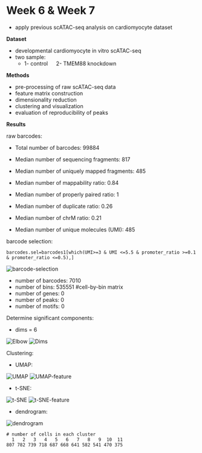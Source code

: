 # Week 6 & Week 7

- apply previous scATAC-seq analysis on cardiomyocyte dataset

**Dataset**

- developmental cardiomyocyte in vitro scATAC-seq
- two sample:  
  - 1- control &emsp; 2- TMEM88 knockdown

**Methods**

- pre-processing of raw scATAC-seq data
- feature matrix construction
- dimensionality reduction
- clustering and visualization
- evaluation of reproducibility of peaks

**Results**

raw barcodes:

- Total  number of barcodes: 99884

- Median number of sequencing fragments: 817

- Median number of uniquely mapped fragments: 485

- Median number of mappability ratio: 0.84

- Median number of properly paired ratio: 1

- Median number of duplicate ratio: 0.26

- Median number of chrM ratio: 0.21

- Median number of unique molecules (UMI): 485


barcode selection:

```
barcodes.sel=barcodes1[which(UMI>=3 & UMI <=5.5 & promoter_ratio >=0.1 & promoter_ratio <=0.5),]

```

![barcode-selection](https://user-images.githubusercontent.com/55969398/115208418-1e5edb80-a12f-11eb-842c-d0e0c4caaa6d.png)

- number of barcodes: 7010
- number of bins: 535551  #cell-by-bin matrix
- number of genes: 0
- number of peaks: 0
- number of motifs: 0

Determine significant components:

- dims = 6

![Elbow](https://user-images.githubusercontent.com/55969398/115211177-e4db9f80-a131-11eb-947b-535309b325c3.png)
![Dims](https://user-images.githubusercontent.com/55969398/115217323-f9bb3180-a137-11eb-867b-d63162303a01.png)

Clustering:

- UMAP:

![UMAP](https://user-images.githubusercontent.com/55969398/115217598-3e46cd00-a138-11eb-9160-3117246dd2bc.png)
![UMAP-feature](https://user-images.githubusercontent.com/55969398/115217749-633b4000-a138-11eb-9e90-51639d97b320.png)

- t-SNE:

![t-SNE](https://user-images.githubusercontent.com/55969398/115218020-b1504380-a138-11eb-8300-ef839b9567f3.png)
![t-SNE-feature](https://user-images.githubusercontent.com/55969398/115218224-e492d280-a138-11eb-8d8e-81eb9ba25dca.png)

- dendrogram:

![dendrogram](https://user-images.githubusercontent.com/55969398/115218406-1b68e880-a139-11eb-9cf3-95f3bc4fadca.png)

```
# number of cells in each cluster
  1   2   3   4   5   6   7   8   9  10  11 
807 782 739 718 687 668 641 582 541 470 375 
```




